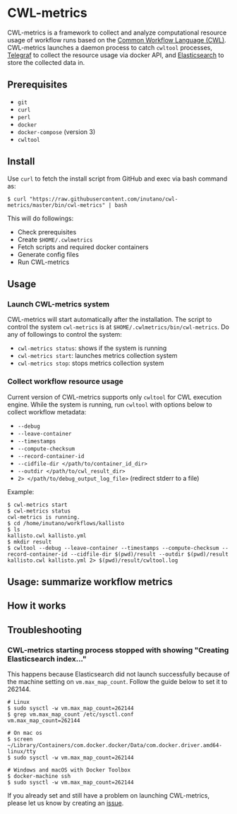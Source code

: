 # CWL-metrics

CWL-metrics is a framework to collect and analyze computational resource usage of workflow runs based on the [Common Workflow Language (CWL)](https://www.commonwl.org). CWL-metrics launches a daemon process to catch `cwltool` processes, [Telegraf](https://github.com/influxdata/telegraf) to collect the resource usage via docker API, and [Elasticsearch](https://github.com/elastic/elasticsearch) to store the collected data in.

## Prerequisites

- `git`
- `curl`
- `perl`
- `docker`
- `docker-compose` (version 3)
- `cwltool`

## Install

Use `curl` to fetch the install script from GitHub and exec via bash command as:

```
$ curl "https://raw.githubusercontent.com/inutano/cwl-metrics/master/bin/cwl-metrics" | bash
```

This will do followings:

- Check prerequisites
- Create `$HOME/.cwlmetrics`
- Fetch scripts and required docker containers
- Generate config files
- Run CWL-metrics

## Usage

### Launch CWL-metrics system

CWL-metrics will start automatically after the installation. The script to control the system `cwl-metrics` is at `$HOME/.cwlmetrics/bin/cwl-metrics`. Do any of followings to control the system:

- `cwl-metrics status`: shows if the system is running
- `cwl-metrics start`: launches metrics collection system
- `cwl-metrics stop`: stops metrics collection system

### Collect workflow resource usage

Current version of CWL-metrics supports only `cwltool` for CWL execution engine. While the system is running, run `cwltool` with options below to collect workflow metadata:

- `--debug`
- `--leave-container`
- `--timestamps`
- `--compute-checksum`
- `--record-container-id`
- `--cidfile-dir </path/to/container_id_dir>`
- `--outdir </path/to/cwl_result_dir>`
- `2> </path/to/debug_output_log_file>` (redirect stderr to a file)

Example:

```
$ cwl-metrics start
$ cwl-metrics status
cwl-metrics is running.
$ cd /home/inutano/workflows/kallisto
$ ls
kallisto.cwl kallisto.yml
$ mkdir result
$ cwltool --debug --leave-container --timestamps --compute-checksum --record-container-id --cidfile-dir $(pwd)/result --outdir $(pwd)/result kallisto.cwl kallisto.yml 2> $(pwd)/result/cwltool.log
```

## Usage: summarize workflow metrics

## How it works

## Troubleshooting

### CWL-metrics starting process stopped with showing "Creating Elasticsearch index..."

This happens because Elasticsearch did not launch successfully because of the machine setting on `vm.max_map_count`. Follow the guide below to set it to 262144.

```
# Linux
$ sudo sysctl -w vm.max_map_count=262144
$ grep vm.max_map_count /etc/sysctl.conf
vm.max_map_count=262144

# On mac os
$ screen ~/Library/Containers/com.docker.docker/Data/com.docker.driver.amd64-linux/tty
$ sudo sysctl -w vm.max_map_count=262144

# Windows and macOS with Docker Toolbox
$ docker-machine ssh
$ sudo sysctl -w vm.max_map_count=262144
```

If you already set and still have a problem on launching CWL-metrics, please let us know by creating an [issue](https://github.com/inutano/cwl-metrics/issues).
